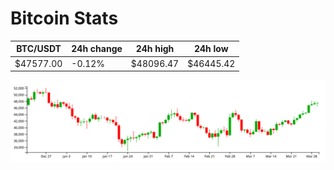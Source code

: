 # Bitcoin Stats

BTC/USDT|24h change|24h high|24h low|
|---|---|---|---|
|$47577.00|-0.12%|$48096.47|$46445.42|

<img src="./chart.svg">
